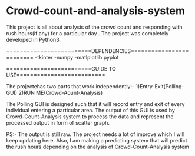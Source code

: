 # Crowd-count-and-analysis-system
This project is all about analysis of the crowd count and responding with rush hours(if any) for a particular day . The project was completely developed in Python3.


=========================DEPENDENCIES=========================
-tkinter
-numpy
-matlplotlib.pyplot




=========================GUIDE TO USE==========================

The projectehas two parts that work independently:-
      1)Entry-Exit(Polling-GUI)
      2)RUN ME(Crowd-Aount-Analysis)

The Polling GUI is designed such that it will record entry and exit of every individual entering a particular area. The output of this GUI is used by Crowd-Count-Analysis system to process the data and represent the  processed output in form of scatter graph. 









PS:- The output is still raw. The project needs a lot of improve which I will keep updating here. Also, I am making a predicting system that will predict the rush hours depending on the analysis of Crowd-Count-Analysis system
